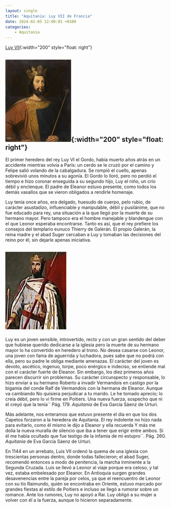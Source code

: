 ```yaml
---
layout: single
title: "Aquitania: Luy VII de Francia"
date: 2024-02-05 12:00:01 +0100
categories: 
    - Aquitania
---
```

[Luy VII](/assets/img/a040ed5c-2e83-49aa-92c0-51910c0b80a7.jpg){:width="200" style="float: right"}

![Luy VII](/assets/img/0ce42735-1e39-44fd-84e8-269604c95fca.jpg){:width="200" style="float: right"}
---
El primer heredero del rey Luy VI el 
Gordo, había muerto años atrás en un accidente mientras volvía a
París: un cerdo se le cruzó por el camino y Felipe salió volando de
la cabalgadura. Se rompió el cuello, apenas sobrevivió unos minutos a su
agonía. El Gordo lo lloró, pero no perdió el tiempo e hizo coronar
enseguida a su segundo hijo, Luy el niño, un crío débil y enclenque. El
padre de Eleanor estuvo presente, como todos los demás vasallos que se
vieron obligados a rendirle homenaje.

Luy tenía once años, era delgado, huesudo de cuerpo, pelo rubio, de
carácter asustadizo, influenciable y manipulable, débil y pusilánime,
que no fue educado para rey, una situación a la que llegó por la muerte
de su hermano mayor. Pero tampoco era el hombre manejable y blandengue
con el que Leonor esperaba encontrarse. Tanto es así, que el rey
prefiere los consejos del templario eunuco Thierry de Galerán. El propio
Galerán, la reina madre y el abad Suger cercaban a Luy y tomaban las
decisiones del reino por él, sin dejarle apenas iniciativa.

![Luy VII](/assets/img/ca849c85-dfef-4589-979a-5efba23d76d1.jpg)
---
Luy es un joven sensible, introvertido, recto y con un gran sentido del deber que hubiese querido dedicarse a la
iglesia pero la muerte de su hermano mayor lo ha convertido en heredero
al trono. No desea casarse con Leonor, una joven con fama de aguerrida y
luchadora, pues sabe que no podrá con ella, pero su padre le obliga
mediante amenazas. El carácter del joven es devoto, ascético, ingenuo,
torpe, poco enérgico e indeciso, se entiende mal con el carácter fuerte
de Eleanor. Sin embargo, los diez primeros años parecen discurrir sin
problemas. Su carácter circunspecto y responsable, lo hizo enviar a su
hermano Roberto a invadir Vermandois en castigo por la bigamia del conde
Ralf de Vermandois con la hermana de Eleanor. Aunque va cambiando
No quisiera perjudicar a tu marido. Le he tomado aprecio; lo creía
débil, pero lo vi firme en Poitiers. Una nueva fuerza, sospecho que ni
él creyó que la tenía´´ Pág. 179. *Aquitania* de Eva García Sáenz
de Urturi.

Más adelante, nos enteramos que estuvo presente el día en que los dos
Capetos forzaron a la heredera de Aquitania. El rey indolente no hizo
nada para evitarlo, como él mismo le dijo a Eleanor y ella recuerda
Y más me dolía la nueva muralla de silencio que iba a tener que
erigir entre ambos. Si él me había ocultado que fue testigo de la
infamia de mi estupro´´. Pág. 260. *Aquitania* de Eva García Sáenz
de Urturi.

En 1144 en un arrebato, Luis VII ordenó la quema de una iglesia con
trescientas personas dentro, donde todas fallecieron; el abad Suger,
recomendó entonces a modo de penitencia, la marcha inminente a la
Segunda Cruzada. Luis se llevó a Leonor al viaje porque era celoso, y
tal vez, estaba embelesado por Eleanor. En Antioquia surgen grandes
desavenencias entre la pareja por celos, ya que el reencuentro de Leonor
con su tío Raimundo, quién se encontraba en Oriente, estuvo marcado por
grandes fiestas al estilo de Poitiers e incluso se llegó a rumorar sobre
un romance. Ante los rumores, Luy no apoyó a Rai. Luy obligó a su mujer
a volver con él a la fuerza, aunque lo hicieron separadamente.
